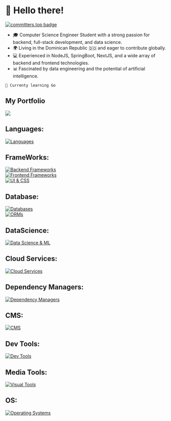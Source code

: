 # 👋 Hello there!

[![committers.top badge](https://user-badge.committers.top/dominican_republic/NightmareVCO.svg)](https://user-badge.committers.top/dominican_republic/NightmareVCO)

<ul>
    <li>
        🎓 Computer Science Engineer Student with a strong passion for backend, full-stack development, and data science.
    </li>
    <li>
        🌍 Living in the Dominican Republic 🇩🇴 and eager to contribute globally.        
    </li>
    <li>
        💻 Experienced in NodeJS, SpringBoot, NextJS, and a wide array of backend and frontend technologies.        
    </li>
    <li>
        📊 Fascinated by data engineering and the potential of artificial intelligence.        
    </li>
</ul>

```
🌱 Currenty learning Go
```

## My Portfolio
<a href="https://vladimircuriel.com"> 
    <img src="https://github.com/user-attachments/assets/451cac3e-661c-472c-b7e8-35c8fe9adfce" />
</a>

## Languages:
[![Languages](https://skillicons.dev/icons?i=c,java,go,dart,py,r,ts,js,html,css)](https://skillicons.dev)  

## FrameWorks:
[![Backend Frameworks](https://skillicons.dev/icons?i=spring,nestjs,express,fastapi)](https://skillicons.dev)  
[![Frontend Frameworks](https://skillicons.dev/icons?i=react,nextjs,astro)](https://skillicons.dev)  
[![UI & CSS](https://skillicons.dev/icons?i=tailwind,bootstrap,sass)](https://skillicons.dev) 

## Database:
[![Databases](https://skillicons.dev/icons?i=mongodb,mysql,postgres,sqlite,dynamodb,redis)](https://skillicons.dev)  
[![ORMs](https://skillicons.dev/icons?i=hibernate,prisma,sequelize)](https://skillicons.dev)

## DataScience:
[![Data Science & ML](https://skillicons.dev/icons?i=anaconda,sklearn,tensorflow,pytorch,opencv)](https://skillicons.dev)  

## Cloud Services:
[![Cloud Services](https://skillicons.dev/icons?i=aws,firebase,gcp,netlify,vercel)](https://skillicons.dev)   
 
## Dependency Managers:
[![Dependency Managers](https://skillicons.dev/icons?i=pnpm,maven,bun,gradle)](https://skillicons.dev)  

## CMS:
[![CMS](https://skillicons.dev/icons?i=wordpress)](https://skillicons.dev)  

## Dev Tools:
[![Dev Tools](https://skillicons.dev/icons?i=git,github,githubactions,docker,postman)](https://skillicons.dev)  

## Media Tools:
[![Visual Tools](https://skillicons.dev/icons?i=figma,ai)](https://skillicons.dev)  

## OS:
[![Operating Systems](https://skillicons.dev/icons?i=apple,windows,linux)](https://skillicons.dev)  


